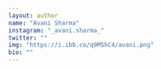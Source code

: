 ```yaml
---
layout: author
name: "Avani Sharma"
instagram: "_avani.sharma_"
twitter: ""
img: "https://i.ibb.co/q9M5hC4/avani.png"
bio: ""
---
```

